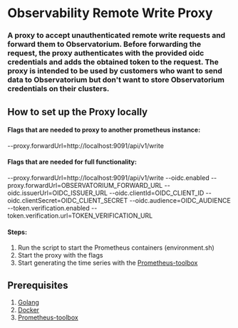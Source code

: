 # **Observability Remote Write Proxy**

### A proxy to accept unauthenticated remote write requests and forward them to Observatorium. Before forwarding the request, the proxy authenticates with the provided oidc credentials and adds the obtained token to the request. The proxy is intended to be used by customers who want to send data to Observatorium but don't want to store Observatorium credentials on their clusters.

## **How to set up the Proxy locally**

#### Flags that are needed to proxy to another prometheus instance:
--proxy.forwardUrl=http://localhost:9091/api/v1/write

#### Flags that are needed for full functionality:
--proxy.forwardUrl=http://localhost:9091/api/v1/write --oidc.enabled --proxy.forwardUrl=OBSERVATORIUM_FORWARD_URL --oidc.issuerUrl=OIDC_ISSUER_URL --oidc.clientId=OIDC_CLIENT_ID --oidc.clientSecret=OIDC_CLIENT_SECRET --oidc.audience=OIDC_AUDIENCE --token.verification.enabled --token.verification.url=TOKEN_VERIFICATION_URL

#### Steps:
1. Run the script to start the Prometheus containers (environment.sh)
2. Start the proxy with the flags 
3. Start generating the time series with the [Prometheus-toolbox](https://github.com/pb82/prometheus-toolbox)

## Prerequisites

1. [Golang](https://go.dev/dl/)
2. [Docker](https://docs.docker.com/get-docker/)
3. [Prometheus-toolbox](https://github.com/pb82/prometheus-toolbox)
